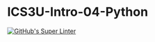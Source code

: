 # ICS3U-Intro-04-Python

[![GitHub's Super Linter](https://github.com/Peter.Gemmell/ICS3U-Intro-04-Python/workflows/GitHub's%20Super%20Linter/badge.svg)](https://github.com/Peter-Gemmell/ICS3U-Intro-04-Python/actions)
